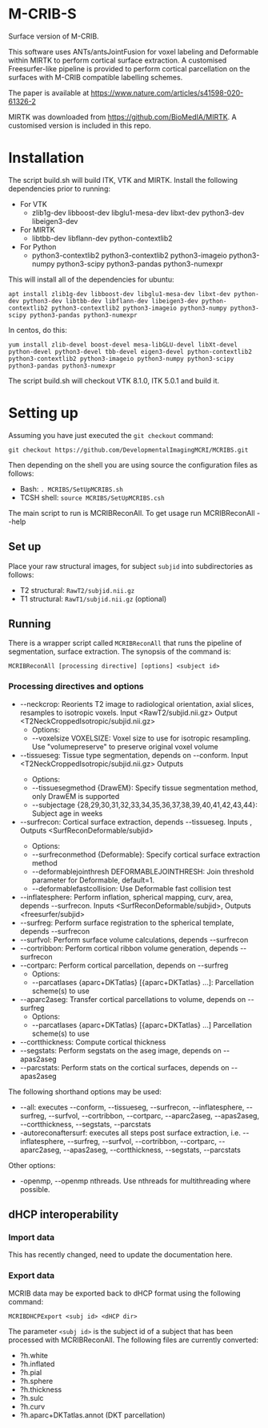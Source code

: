 # M-CRIB-S
Surface version of M-CRIB.

This software uses ANTs/antsJointFusion for voxel labeling and Deformable within MIRTK to perform cortical surface extraction.
A customised Freesurfer-like pipeline is provided to perform cortical parcellation on the surfaces with M-CRIB compatible labelling schemes.

The paper is available at https://www.nature.com/articles/s41598-020-61326-2

MIRTK was downloaded from https://github.com/BioMedIA/MIRTK. A customised version is included in this repo.

# Installation

The script build.sh will build ITK, VTK and MIRTK. Install the following dependencies prior to running:

- For VTK
  - zlib1g-dev libboost-dev libglu1-mesa-dev libxt-dev python3-dev libeigen3-dev
- For MIRTK
  - libtbb-dev libflann-dev python-contextlib2
- For Python
  - python3-contextlib2 python3-contextlib2 python3-imageio python3-numpy python3-scipy python3-pandas python3-numexpr

This will install all of the dependencies for ubuntu:

`apt install zlib1g-dev libboost-dev libglu1-mesa-dev libxt-dev python-dev python3-dev libtbb-dev libflann-dev libeigen3-dev python-contextlib2 python3-contextlib2 python3-imageio python3-numpy python3-scipy python3-pandas python3-numexpr`

In centos, do this:

`yum install zlib-devel boost-devel mesa-libGLU-devel libXt-devel python-devel python3-devel tbb-devel eigen3-devel python-contextlib2 python3-contextlib2 python3-imageio python3-numpy python3-scipy python3-pandas python3-numexpr`

The script build.sh will checkout VTK 8.1.0, ITK 5.0.1 and build it.

# Setting up

Assuming you have just executed the `git checkout` command:

`git checkout https://github.com/DevelopmentalImagingMCRI/MCRIBS.git`

Then depending on the shell you are using source the configuration files as follows:

- Bash: `. MCRIBS/SetUpMCRIBS.sh`
- TCSH shell: `source MCRIBS/SetUpMCRIBS.csh`

The main script to run is MCRIBReconAll. To get usage run MCRIBReconAll --help

## Set up

Place your raw structural images, for subject `subjid` into subdirectories as follows:  

* T2 structural: `RawT2/subjid.nii.gz`
* T1 structural: `RawT1/subjid.nii.gz` (optional)

## Running

There is a wrapper script called `MCRIBReconAll` that runs the pipeline of segmentation, surface extraction. The synopsis of the command is:

`MCRIBReconAll [processing directive] [options] <subject id>`

### Processing directives and options

- --neckcrop: Reorients T2 image to radiological orientation, axial slices, resamples to isotropic voxels. Input <RawT2/subjid.nii.gz> Output <T2NeckCroppedIsotropic/subjid.nii.gz>
  - Options:
  - --voxelsize VOXELSIZE: Voxel size to use for isotropic resampling. Use "volumepreserve" to preserve original voxel volume
- --tissueseg: Tissue type segmentation, depends on --conform. Input <T2NeckCroppedIsotropic/subjid.nii.gz> Outputs <TissueSeg>
  - Options:
  - --tissuesegmethod {DrawEM}: Specify tissue segmentation method, only DrawEM is supported
  - --subjectage {28,29,30,31,32,33,34,35,36,37,38,39,40,41,42,43,44}: Subject age in weeks
- --surfrecon: Cortical surface extraction, depends --tissueseg. Inputs <TissueSeg>, Outputs <SurfReconDeformable/subjid>
  - Options:
  - --surfreconmethod {Deformable}: Specify cortical surface extraction method
  - --deformablejointhresh DEFORMABLEJOINTHRESH: Join threshold parameter for Deformable, default=1.
  - --deformablefastcollision: Use Deformable fast collision test
- --inflatesphere: Perform inflation, spherical mapping, curv, area, depends --surfrecon. Inputs <SurfReconDeformable/subjid>, Outputs <freesurfer/subjid>
- --surfreg: Perform surface registration to the spherical template, depends --surfrecon
- --surfvol: Perform surface volume calculations, depends --surfrecon
- --cortribbon: Perform cortical ribbon volume generation, depends --surfrecon
- --cortparc: Perform cortical parcellation, depends on --surfreg
  - Options:
  - --parcatlases {aparc+DKTatlas} [{aparc+DKTatlas} ...]: Parcellation scheme(s) to use
- --aparc2aseg: Transfer cortical parcellations to volume, depends on --surfreg
  - Options:
  - --parcatlases {aparc+DKTatlas} [{aparc+DKTatlas} ...] Parcellation scheme(s) to use
- --cortthickness: Compute cortical thickness
- --segstats: Perform segstats on the aseg image, depends on --apas2aseg
- --parcstats: Perform stats on the cortical surfaces, depends on --apas2aseg

The following shorthand options may be used:

- --all: executes --conform, --tissueseg, --surfrecon, --inflatesphere, --surfreg, --surfvol, --cortribbon, --cortparc, --aparc2aseg, --apas2aseg, --cortthickness, --segstats, --parcstats
- -autoreconaftersurf: executes all steps post surface extraction, i.e. --inflatesphere, --surfreg, --surfvol, --cortribbon, --cortparc, --aparc2aseg, --apas2aseg, --cortthickness, --segstats, --parcstats

Other options:
- -openmp, --openmp nthreads. Use nthreads for multithreading where possible.

## dHCP interoperability

### Import data

This has recently changed, need to update the documentation here.

### Export data

MCRIB data may be exported back to dHCP format using the following command:

`MCRIBDHCPExport <subj id> <dHCP dir>`

The parameter `<subj id>` is the subject id of a subject that has been processed with MCRIBReconAll. The following files are currently converted:

 - ?h.white
 - ?h.inflated
 - ?h.pial
 - ?h.sphere
 - ?h.thickness
 - ?h.sulc
 - ?h.curv
  - ?h.aparc+DKTatlas.annot (DKT parcellation)